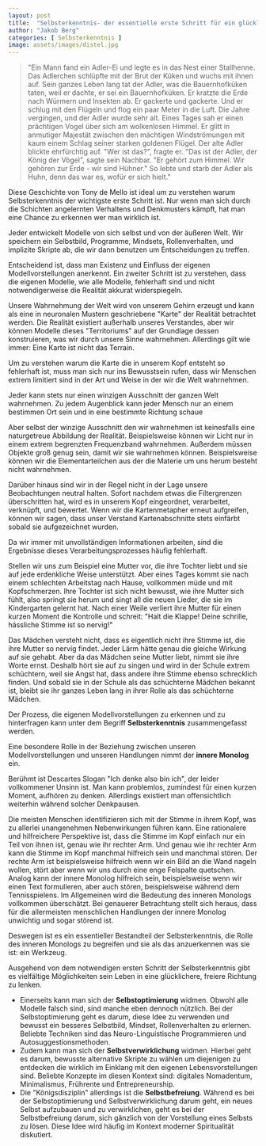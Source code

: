 ```yaml
---
layout: post
title:  "Selbsterkenntnis- der essentielle erste Schritt für ein glücklicheres Leben"
author: "Jakob Berg"
categories: [ Selbsterkenntnis ]
image: assets/images/distel.jpg
--- 
```



> "Ein Mann fand ein Adler-Ei und legte es in das Nest einer Stallhenne. Das Adlerchen schlüpfte mit der Brut der Küken und wuchs mit ihnen auf. Sein ganzes Leben lang tat der Adler, was die Bauernhofküken taten, weil er dachte, er sei ein Bauernhofküken. Er kratzte die Erde nach Würmern und Insekten ab. Er gackerte und gackerte. Und er schlug mit den Flügeln und flog ein paar Meter in die Luft. Die Jahre vergingen, und der Adler wurde sehr alt. Eines Tages sah er einen prächtigen Vogel über sich am wolkenlosen Himmel. Er glitt in anmutiger Majestät zwischen den mächtigen Windströmungen mit kaum einem Schlag seiner starken goldenen Flügel. Der alte Adler blickte ehrfürchtig auf. "Wer ist das?", fragte er. "Das ist der Adler, der König der Vögel", sagte sein Nachbar. "Er gehört zum Himmel. Wir gehören zur Erde - wir sind Hühner." So lebte und starb der Adler als Huhn, denn das war es, wofür er sich hielt."

Diese Geschichte von Tony de Mello ist ideal um zu verstehen warum Selbsterkenntnis der wichtigste erste Schritt ist. Nur wenn man sich durch die Schichten angelernten Verhaltens und Denkmusters kämpft, hat man eine Chance zu erkennen wer man wirklich ist.

Jeder entwickelt Modelle von sich selbst und von der äußeren Welt. Wir speichern ein Selbstbild, Programme, Mindsets, Rollenverhalten, und implizite Skripte ab, die wir dann benutzen um Entscheidungen zu treffen. 

Entscheidend ist, dass man Existenz und Einfluss der eigenen Modellvorstellungen anerkennt. Ein zweiter Schritt ist zu verstehen, dass die eigenen Modelle, wie alle Modelle, fehlerhaft sind und nicht notwendigerweise die Realität akkurat widerspiegeln. 

Unsere Wahrnehmung der Welt wird von unserem Gehirn erzeugt und kann als eine in neuronalen Mustern geschriebene "Karte" der Realität betrachtet werden. Die Realität existiert außerhalb unseres Verstandes, aber wir können Modelle dieses "Territoriums" auf der Grundlage dessen konstruieren, was wir durch unsere Sinne wahrnehmen. Allerdings gilt wie immer: Eine Karte ist nicht das Terrain.

Um zu verstehen warum die Karte die in unserem Kopf entsteht so fehlerhaft ist, muss man sich nur ins Bewusstsein rufen, dass wir Menschen extrem limitiert sind in der Art und Weise in der wir die Welt wahrnehmen.

Jeder kann stets nur einen winzigen Ausschnitt der ganzen Welt wahrnehmen. Zu jedem Augenblick kann jeder Mensch nur an einem bestimmen Ort sein und in eine bestimmte Richtung schaue

Aber selbst der winzige Ausschnitt den wir wahrnehmen ist keinesfalls eine naturgetreue Abbildung der Realität. Beispielsweise können wir Licht nur in einem extrem begrenzten Frequenzband wahrnehmen. Außerdem müssen Objekte groß genug sein, damit wir sie wahrnehmen können. Beispielsweise können wir die Elementarteilchen aus der die Materie um uns herum besteht nicht wahrnehmen. 

Darüber hinaus sind wir in der Regel nicht in der Lage unsere Beobachtungen neutral halten. Sofort nachdem etwas die Filtergrenzen überschritten hat, wird es in unserem Kopf eingeordnet, verarbeitet, verknüpft, und bewertet. Wenn wir die Kartenmetapher erneut aufgreifen, können wir sagen, dass unser Verstand Kartenabschnitte stets einfärbt sobald sie aufgezeichnet wurden.

Da wir immer mit unvollständigen Informationen arbeiten, sind die Ergebnisse dieses Verarbeitungsprozesses häufig fehlerhaft. 

Stellen wir uns zum Beispiel eine Mutter vor, die ihre Tochter liebt und sie auf jede erdenkliche Weise unterstützt. Aber eines Tages kommt sie nach einem schlechten Arbeitstag nach Hause, vollkommen müde und mit Kopfschmerzen. Ihre Tochter ist sich nicht bewusst, wie ihre Mutter sich fühlt, also springt sie herum und singt all die neuen Lieder, die sie im Kindergarten gelernt hat. Nach einer Weile verliert ihre Mutter für einen kurzen Moment die Kontrolle und schreit: "Halt die Klappe! Deine schrille, hässliche Stimme ist so nervig!"

Das Mädchen versteht nicht, dass es eigentlich nicht ihre Stimme ist, die ihre Mutter so nervig findet. Jeder Lärm hätte genau die gleiche Wirkung auf sie gehabt. Aber da das Mädchen seine Mutter liebt, nimmt sie ihre Worte ernst. Deshalb hört sie auf zu singen und wird in der Schule extrem schüchtern, weil sie Angst hat, dass andere ihre Stimme ebenso schrecklich finden. Und sobald sie in der Schule als das schüchterne Mädchen bekannt ist, bleibt sie ihr ganzes Leben lang in ihrer Rolle als das schüchterne Mädchen.

Der Prozess, die eigenen Modellvorstellungen zu erkennen und zu hinterfragen kann unter dem Begriff **Selbsterkenntnis** zusammengefasst werden.

Eine besondere Rolle in der Beziehung zwischen unseren Modellvorstellungen und unseren Handlungen nimmt der **innere Monolog** ein.

Berühmt ist Descartes Slogan "Ich denke also bin ich", der leider vollkommener Unsinn ist. Man kann problemlos, zumindest für einen kurzen Moment, aufhören zu denken. Allerdings existiert man offensichtlich weiterhin während solcher Denkpausen.

Die meisten Menschen identifizieren sich mit der Stimme in ihrem Kopf, was zu allerlei unangenehmen Nebenwirkungen führen kann. Eine rationalere und hilfreichere Perspektive ist, dass die Stimme im Kopf einfach nur ein Teil von ihnen ist, genau wie ihr rechter Arm. Und genau wie ihr rechter Arm kann die Stimme im Kopf manchmal hilfreich sein und manchmal stören. Der rechte Arm ist beispielsweise hilfreich wenn wir ein Bild an die Wand nageln wollen, stört aber wenn wir uns durch eine enge Felspalte quetschen. Analog kann der innere Monolog hilfreich sein, beispielsweise wenn wir einen Text formulieren, aber auch stören, beispielsweise während dem Tennisspielens.  Im Allgemeinen wird die Bedeutung des inneren Monologs vollkommen überschätzt. Bei genauerer Betrachtung stellt sich heraus, dass für die allermeisten menschlichen Handlungen der innere Monolog unwichtig und sogar störend ist. 

Deswegen ist es ein essentieller Bestandteil der Selbsterkenntnis, die Rolle des inneren Monologs zu begreifen und sie als das anzuerkennen was sie ist: ein Werkzeug. 

Ausgehend von dem notwendigen ersten Schritt der Selbsterkenntnis gibt es vielfältige Möglichkeiten sein Leben in eine glücklichere, freiere Richtung zu lenken. 

- Einerseits kann man sich der **Selbstoptimierung** widmen. Obwohl alle Modelle falsch sind, sind manche eben dennoch nützlich. Bei der Selbstoptimierung geht es darum, diese Idee zu verwenden und bewusst ein besseres Selbstbild, Mindset, Rollenverhalten zu erlernen. Beliebte Techniken sind das Neuro-Linguistische Programmieren und Autosuggestionsmethoden.
- Zudem kann man sich der **Selbstverwirklichung** widmen. Hierbei geht es darum, bewusste alternative Skripte zu wählen um diejenigen zu entdecken die wirklich im Einklang mit den eigenen Lebensvorstellungen sind. Beliebte Konzepte im diesen Kontext sind: digitales Nomadentum, Minimalismus, Frührente und Entrepreneurship.
- Die "Königsdisziplin" allerdings ist die **Selbstbefreiung**. Während es bei der Selbstoptimierung und Selbstverwirklichung darum geht, ein neues Selbst aufzubauen und zu verwirklichen, geht es bei der Selbstbefreiung darum, sich gänzlich von der Vorstellung eines Selbsts zu lösen. Diese Idee wird häufig im Kontext moderner Spiritualität diskutiert.
